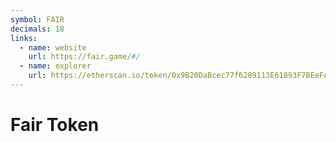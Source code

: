 ```yaml
---
symbol: FAIR
decimals: 18
links:
  - name: website
    url: https://fair.game/#/
  - name: explorer
    url: https://etherscan.io/token/0x9B20DaBcec77f6289113E61893F7BEeFAEB1990a
---
```


# Fair Token
